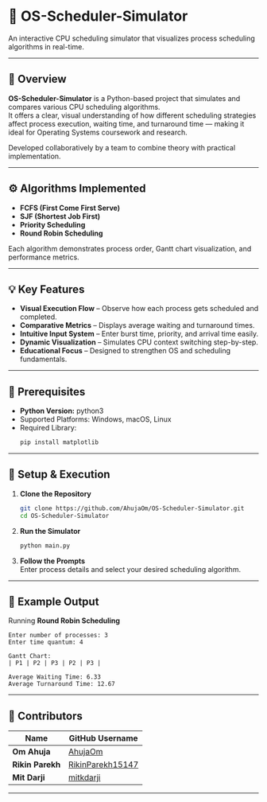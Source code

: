 # 🧩 OS-Scheduler-Simulator  
An interactive CPU scheduling simulator that visualizes process scheduling algorithms in real-time.  

---

## 🧠 Overview  
**OS-Scheduler-Simulator** is a Python-based project that simulates and compares various CPU scheduling algorithms.  
It offers a clear, visual understanding of how different scheduling strategies affect process execution, waiting time, and turnaround time — making it ideal for Operating Systems coursework and research.  

Developed collaboratively by a team to combine theory with practical implementation.  

---

## ⚙️ Algorithms Implemented  
- **FCFS (First Come First Serve)**  
- **SJF (Shortest Job First)**  
- **Priority Scheduling**  
- **Round Robin Scheduling**  

Each algorithm demonstrates process order, Gantt chart visualization, and performance metrics.  

---

## 💡 Key Features  
- **Visual Execution Flow** – Observe how each process gets scheduled and completed.  
-  **Comparative Metrics** – Displays average waiting and turnaround times.  
-  **Intuitive Input System** – Enter burst time, priority, and arrival time easily.  
-  **Dynamic Visualization** – Simulates CPU context switching step-by-step.  
-  **Educational Focus** – Designed to strengthen OS and scheduling fundamentals.  

---

## 🔧 Prerequisites  
- **Python Version:** python3  
- Supported Platforms: Windows, macOS, Linux  
- Required Library:  
  ```bash
  pip install matplotlib
  ```

---

## 🚀 Setup & Execution  
1. **Clone the Repository**  
   ```bash
   git clone https://github.com/AhujaOm/OS-Scheduler-Simulator.git
   cd OS-Scheduler-Simulator
   ```  

2. **Run the Simulator**  
   ```bash
   python main.py
   ```  

3. **Follow the Prompts**  
   Enter process details and select your desired scheduling algorithm.  

---

## 🧮 Example Output  
Running **Round Robin Scheduling**  

```
Enter number of processes: 3
Enter time quantum: 4

Gantt Chart:
| P1 | P2 | P3 | P2 | P3 |

Average Waiting Time: 6.33
Average Turnaround Time: 12.67
```

---

## 🤝 Contributors  
| Name | GitHub Username |
|------|-----------------|
| **Om Ahuja** | [AhujaOm](https://github.com/AhujaOm) |
| **Rikin Parekh** | [RikinParekh15147](https://github.com/RikinParekh15147) |
| **Mit Darji** | [mitkdarji](https://github.com/mitkdarji) |

---
